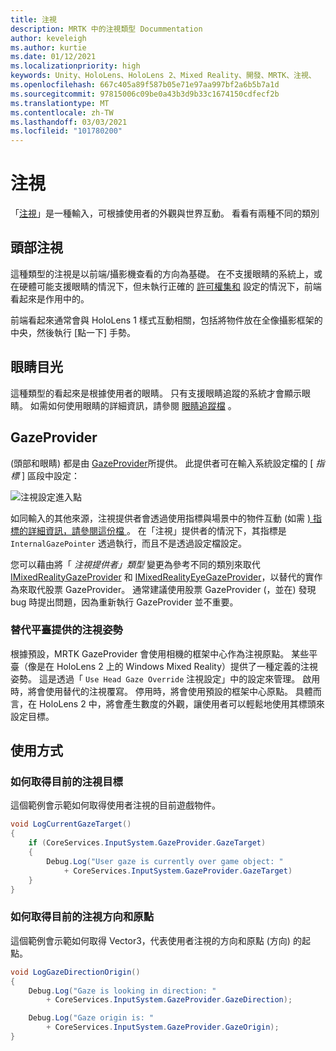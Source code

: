 ```yaml
---
title: 注視
description: MRTK 中的注視類型 Docummentation
author: keveleigh
ms.author: kurtie
ms.date: 01/12/2021
ms.localizationpriority: high
keywords: Unity、HoloLens、HoloLens 2、Mixed Reality、開發、MRTK、注視、
ms.openlocfilehash: 667c405a89f587b05e71e97aa997bf2a6b5b7a1d
ms.sourcegitcommit: 97815006c09be0a43b3d9b33c1674150cdfecf2b
ms.translationtype: MT
ms.contentlocale: zh-TW
ms.lasthandoff: 03/03/2021
ms.locfileid: "101780200"
---
```

# <a name="gaze"></a>注視

「[注視](https://docs.microsoft.com/windows/mixed-reality/gaze)」是一種輸入，可根據使用者的外觀與世界互動。 看看有兩種不同的類別

## <a name="head-gaze"></a>頭部注視

這種類型的注視是以前端/攝影機查看的方向為基礎。 在不支援眼睛的系統上，或在硬體可能支援眼睛的情況下，但未執行正確的 [許可權集和](eye-tracking/eye-tracking-basic-setup.md#eye-tracking-requirements-checklist) 設定的情況下，前端看起來是作用中的。

前端看起來通常會與 HoloLens 1 樣式互動相關，包括將物件放在全像攝影框架的中央，然後執行 [點一下] 手勢。

## <a name="eye-gaze"></a>眼睛目光

這種類型的看起來是根據使用者的眼睛。 只有支援眼睛追蹤的系統才會顯示眼睛。 如需如何使用眼睛的詳細資訊，請參閱 [眼睛追蹤檔](eye-tracking/eye-tracking-main.md) 。

## <a name="gazeprovider"></a>GazeProvider

 (頭部和眼睛) 都是由 [GazeProvider](xref:Microsoft.MixedReality.Toolkit.Input.GazeProvider)所提供。 此提供者可在輸入系統設定檔的 [ *指標* ] 區段中設定：

![注視設定進入點](../images/input/GazeConfigurationEntrypoint.png)

如同輸入的其他來源，注視提供者會透過使用指標與場景中的物件互動 (如需 [) 指標的詳細資訊，請參閱這份檔 ](../../architecture/controllers-pointers-and-focus.md)。
在「注視」提供者的情況下，其指標是 `InternalGazePointer` 透過執行，而且不是透過設定檔設定。

您可以藉由將「 *注視提供者」類型* 變更為參考不同的類別來取代 [IMixedRealityGazeProvider](xref:Microsoft.MixedReality.Toolkit.Input.IMixedRealityGazeProvider) 和 [IMixedRealityEyeGazeProvider](xref:Microsoft.MixedReality.Toolkit.Input.IMixedRealityEyeGazeProvider)，以替代的實作為來取代股票 GazeProvider。
通常建議使用股票 GazeProvider (，並在) 發現 bug 時提出問題，因為重新執行 GazeProvider 並不重要。

### <a name="alternative-platform-provided-gaze-poses"></a>替代平臺提供的注視姿勢

根據預設，MRTK GazeProvider 會使用相機的框架中心作為注視原點。 某些平臺（像是在 HoloLens 2 上的 Windows Mixed Reality）提供了一種定義的注視姿勢。 這是透過「 `Use Head Gaze Override` 注視設定」中的設定來管理。 啟用時，將會使用替代的注視覆寫。 停用時，將會使用預設的框架中心原點。 具體而言，在 HoloLens 2 中，將會產生數度的外觀，讓使用者可以輕鬆地使用其標頭來設定目標。

## <a name="usage"></a>使用方式

### <a name="how-get-the-current-gaze-target"></a>如何取得目前的注視目標

這個範例會示範如何取得使用者注視的目前遊戲物件。

```c#
void LogCurrentGazeTarget()
{
    if (CoreServices.InputSystem.GazeProvider.GazeTarget)
    {
        Debug.Log("User gaze is currently over game object: "
            + CoreServices.InputSystem.GazeProvider.GazeTarget)
    }
}
```

### <a name="how-to-get-the-current-gaze-direction-and-origin"></a>如何取得目前的注視方向和原點

這個範例會示範如何取得 Vector3，代表使用者注視的方向和原點 (方向) 的起點。

```c#
void LogGazeDirectionOrigin()
{
    Debug.Log("Gaze is looking in direction: "
        + CoreServices.InputSystem.GazeProvider.GazeDirection);

    Debug.Log("Gaze origin is: "
        + CoreServices.InputSystem.GazeProvider.GazeOrigin);
}
```
